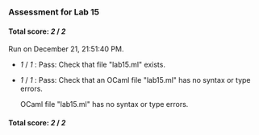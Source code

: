 ### Assessment for Lab 15

#### Total score: _2_ / _2_

Run on December 21, 21:51:40 PM.

+  _1_ / _1_ : Pass: Check that file "lab15.ml" exists.

+  _1_ / _1_ : Pass: Check that an OCaml file "lab15.ml" has no syntax or type errors.

    OCaml file "lab15.ml" has no syntax or type errors.



#### Total score: _2_ / _2_


